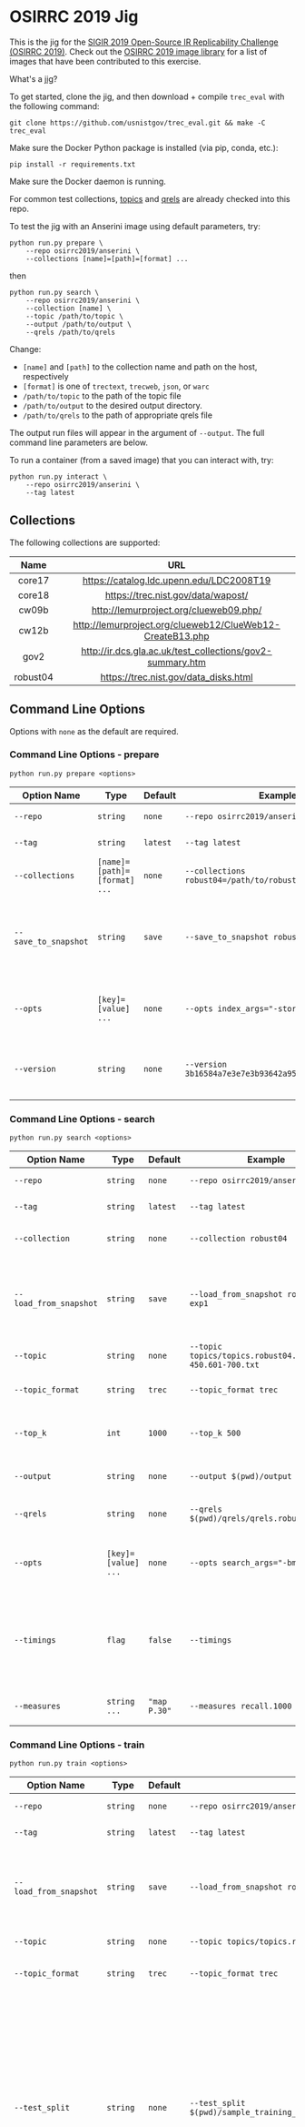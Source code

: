 # OSIRRC 2019 Jig

This is the jig for the [SIGIR 2019 Open-Source IR Replicability Challenge (OSIRRC 2019)](https://osirrc.github.io/osirrc2019/). Check out the [OSIRRC 2019 image library](https://github.com/osirrc/osirrc2019-library) for a list of images that have been contributed to this exercise.

What's a [jig](https://en.wikipedia.org/wiki/Jig_(tool))?


To get started, clone the jig, and then download + compile `trec_eval` with the following command:

```
git clone https://github.com/usnistgov/trec_eval.git && make -C trec_eval
```

Make sure the Docker Python package is installed (via pip, conda, etc.):
```
pip install -r requirements.txt
```

Make sure the Docker daemon is running.

For common test collections, [topics](topics/) and [qrels](qrels/) are already checked into this repo.

To test the jig with an Anserini image using default parameters, try:

```
python run.py prepare \
    --repo osirrc2019/anserini \
    --collections [name]=[path]=[format] ...
```

then

```
python run.py search \
    --repo osirrc2019/anserini \
    --collection [name] \
    --topic /path/to/topic \
    --output /path/to/output \
    --qrels /path/to/qrels
```

Change:
 - `[name]` and `[path]` to the collection name and path on the host, respectively
 - `[format]` is one of `trectext`, `trecweb`, `json`, or `warc`
 - `/path/to/topic` to the path of the topic file
 - `/path/to/output` to the desired output directory.
 - `/path/to/qrels` to the path of appropriate qrels file
 
The output run files will appear in the argument of `--output`.
The full command line parameters are below.

To run a container (from a saved image) that you can interact with, try:

```
python run.py interact \
    --repo osirrc2019/anserini \
    --tag latest
```

## Collections

The following collections are supported:

|   Name   |                            URL                            |
|:--------:|:---------------------------------------------------------:|
|  core17  |          https://catalog.ldc.upenn.edu/LDC2008T19         |
|  core18  |             https://trec.nist.gov/data/wapost/            |
|   cw09b  |           http://lemurproject.org/clueweb09.php/          |
|   cw12b  | http://lemurproject.org/clueweb12/ClueWeb12-CreateB13.php |
|   gov2   | http://ir.dcs.gla.ac.uk/test_collections/gov2-summary.htm |
| robust04 |           https://trec.nist.gov/data_disks.html           |

## Command Line Options

Options with `none` as the default are required.

### Command Line Options - prepare

`python run.py prepare <options>`

| Option Name | Type | Default | Example | Description
| --- | --- | --- | --- | ---
| `--repo` | `string` | `none` | `--repo osirrc2019/anserini` | the repo on Docker Hub
| `--tag` | `string` | `latest` | `--tag latest` | the tag on Docker Hub
| `--collections` | `[name]=[path]=[format] ...` | `none` | `--collections robust04=/path/to/robust04=trectext ...` | the collections to index
| `--save_to_snapshot` | `string` | `save` | `--save_to_snapshot robust04-exp1` | used to determine the tag of the snapshotted image after indexing
| `--opts` | `[key]=[value] ...` | `none` | `--opts index_args="-storeRawDocs"` | extra options passed to the index script
| `--version` | `string` | `none` | `--version 3b16584a7e3e7e3b93642a95675fc38396581bdf` | the version string passed to the init script

### Command Line Options - search

`python run.py search <options>`

| Option Name | Type | Default | Example | Description
| --- | --- | --- | --- | ---
| `--repo` | `string` | `none` | `--repo osirrc2019/anserini` | the repo on Docker Hub
| `--tag` | `string` | `latest` | `--tag latest` | the tag on Docker Hub
| `--collection` | `string` | `none` | `--collection robust04` | the collections to index
| `--load_from_snapshot` | `string` | `save` | `--load_from_snapshot robust04-exp1` | used to determine the tag of the snapshotted image to search from
| `--topic` | `string` | `none` | `--topic topics/topics.robust04.301-450.601-700.txt` | the path of the topic file
| `--topic_format` | `string` | `trec` | `--topic_format trec` | the format of the topic file
| `--top_k` | `int` | `1000` | `--top_k 500` | the number of results for top-k retrieval
| `--output` | `string` | `none` | `--output $(pwd)/output` | the output path for run files
| `--qrels` | `string` | `none` | `--qrels $(pwd)/qrels/qrels.robust2004.txt` | the qrels file for evaluation
| `--opts` | `[key]=[value] ...` | `none` | `--opts search_args="-bm25"` | extra options passed to the search script
| `--timings` | `flag` | `false` | `--timings` | print timing info (requires the `time` package, or `bash`, to be installed in Dockerfile)
| `--measures` | `string ...` | `"map P.30"` | `--measures recall.1000 map` | the measures for trec_eval

### Command Line Options - train

`python run.py train <options>`

| Option Name | Type | Default | Example | Description
| --- | --- | --- | --- | ---
| `--repo` | `string` | `none` | `--repo osirrc2019/anserini` | the repo on Docker Hub
| `--tag` | `string` | `latest` | `--tag latest` | the tag on Docker Hub
| `--load_from_snapshot` | `string` | `save` | `--load_from_snapshot robust04-exp1` | used to determine the tag of the snapshotted image to search from
| `--topic` | `string` | `none` | `--topic topics/topics.robust04.301-450.601-700.txt` | the path of the topic file
| `--topic_format` | `string` | `trec` | `--topic_format trec` | the format of the topic file
| `--test_split` | `string` | `none` | `--test_split $(pwd)/sample_training_validation_query_ids/robust04_test.txt` | the path to the file with the query ids to use for testing (the docker image is expected to compute the training topic ids which will include all topic ids excluding the ones passed in the test and validation ids files)
| `--validation_split` | `string` | `none` | `--validation_split $(pwd)/sample_training_validation_query_ids/robust04_validation.txt` | the path to the file with the query ids to use for the model validation (the docker image is expected to compute the training topic ids which will include all topic ids excluding the ones passed in the test and validation ids files)
| `--model_folder` | `string` | `none` | `--model_folder $(pwd)/output` | the folder to save the model trained by the docker
| `--qrels` | `string` | `none` | `--qrels $(pwd)/qrels/qrels.robust2004.txt` | the qrels file for evaluation
| `--opts` | `[key]=[value] ...` | `none` | `--opts epochs=10` | extra options passed to the search script


### Command Line Options - interact
| Option Name | Type | Default | Example | Description
| --- | --- | --- | --- | ---
| `--repo` | `string` | `none` | `--repo osirrc2019/anserini` | the repo on Docker Hub
| `--tag` | `string` | `latest` | `--tag latest` | the tag on Docker Hub
| `--load_from_snapshot` | `string` | `save` | `--load_from_snapshot robust04-exp1` | used to determine the tag of the snapshotted image to interact with
| `--exit_jig` | `string` | `false` | `true` | determines whether jig exits after starting the container
| `--opts` | `[key]=[value] ...` | `none` | `--opts interact_args="localhost:5000"` | extra options passed to the interact script

# Docker Container Contract

Currently we support four hooks: `init`, `index`, `search`,and `interact`. We expect `search` or `interact` to be called after `init` and `index`. We also expect these four executables to be located in the root directory of the container.

Each script is executed with the interpreter determined by the shebang so you can use  `#!/usr/bin/env bash`, `#!/usr/bin/env python3`, etc - just remember to make sure your `Dockerfile` is built with the appropriate base image or the required dependencies are installed. 

### init
The purpose of the `init` hook is to do any preparation needed for the run - this could be downloading + compiling code, downloading a pre-built artifact, or downloading external resources (pre-trained models, knowledge graphs, etc.).

The script will be executed as `./init --json <json>`  where the JSON string has the following format:
```json5
{
  "opts": { // extra options passed to the init script
      "<key>": "<value>"
   }
}
```

### index
The purpose of the `index` hook is to build the indexes required for the run.

Before the hook is run, we will mount the document collections at a path passed to the script.

The script will be executed as: `./index --json <json> ` where the JSON string has the following format:

```json5
{
  "collections": [
    {
      "name": "<name>",              // the collection name
      "path": "/path/to/collection", // the collection path
      "format": "<format>"           // the collection format (trectext, trecweb, json, warc)
    },
    ...
  ],
  "opts": { // extra options passed to the index script
    "<key>": "<value>"
  },
}
```

### train
The purpose of the `train` hook is to train a retrieval model.

The script will be executed as: `./train --json <json> ` where the JSON string has the following format:
```json5
{
  "topic": {
    "path": "/path/to/topic", // the path to the topic file
    "format": "trec"          // the format of the topic file
  },
  "qrels": {
    "path": "/path/to/qrel",  // the path to the qrel file
  },
  "model_folder": {
    "path": "/output",  // the path (in the docker image) where the output model folder (passed to the jig) is mounted
  },
  "opts": { // extra options passed to the train script
    "<key>": "<value>"
  },
}
```

### search
The purpose of the `search` hook is to perform an ad-hoc retrieval run - multiple runs can be performed by calling `jig` multiple times with different `--opts` parameters.

The run files are expected to be placed in the `/output` directory such that they can be evaluated externally by `jig` using `trec_eval`.

The script will be executed as `./search --json <json>` where the JSON string has the following format:
```json5
{
  "collection": {
    "name": "<name>"          // the collection name
  },
  "opts": { // extra options passed to the search script
    "<key>": "<value>"
  },
  "topic": {
    "path": "/path/to/topic", // the path to the topic file
    "format": "trec"          // the format of the topic file
  },
  "top_k": <int>              // the num of retrieval results for top-k retrieval
}
```

Note: If you're using the `--timings` option for the `search` hook, ensure that the `time` package (or `bash`) is installed in your `Dockerfile`.

### interact
The purpose of the `interact` hook is to prepare for user interaction, assuming that any process started by `init` or `index` is gone.

The script will be executed as `./interact --json <json>` where the JSON string has the following format:
```json5
{
  "opts": { // extra options passed to the interact script
    "<key>": "<value>"
  },
}
```

Note: If you need a port accessible, ensure you `EXPOSE` the port in your `Dockerfile`.

## Azure Script

Run the script as follows:
`./azure.sh --disk-name <disk_name> --resource-group <group> --vm-name <vm_name> --vm-size <vm_size> --run-file <file.json> --ssh-pubkey-path <path> --subscription <id>`

The runs are defined in a JSON file, see `azure.json` as an example. Values in `[]` (i.e., `[COLLECTION_PATH]`) are replaced with the appropriate values defined in the file.

## Notes

Python 3.5 or higher is required to run `jig`.
